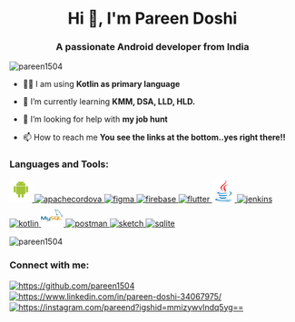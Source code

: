 <h1 align="center">Hi 👋, I'm Pareen Doshi</h1>
<h3 align="center">A passionate Android developer from India</h3>

<p align="left"> <img src="https://komarev.com/ghpvc/?username=pareen1504&label=Profile%20views&color=0e75b6&style=flat" alt="pareen1504" /> </p>

- 🧑‍💻 I am using **Kotlin as primary language**

- 🌱 I’m currently learning **KMM, DSA, LLD, HLD.**

- 🤝 I’m looking for help with **my job hunt**

- 📫 How to reach me **You see the links at the bottom..yes right there!!**

<h3 align="left">Languages and Tools:</h3>
<p align="left"> <a href="https://developer.android.com" target="_blank" rel="noreferrer"> <img src="https://raw.githubusercontent.com/devicons/devicon/master/icons/android/android-original-wordmark.svg" alt="android" width="40" height="40"/> </a> <a href="https://cordova.apache.org/" target="_blank" rel="noreferrer"> <img src="https://www.vectorlogo.zone/logos/apache_cordova/apache_cordova-icon.svg" alt="apachecordova" width="40" height="40"/> </a> <a href="https://www.figma.com/" target="_blank" rel="noreferrer"> <img src="https://www.vectorlogo.zone/logos/figma/figma-icon.svg" alt="figma" width="40" height="40"/> </a> <a href="https://firebase.google.com/" target="_blank" rel="noreferrer"> <img src="https://www.vectorlogo.zone/logos/firebase/firebase-icon.svg" alt="firebase" width="40" height="40"/> </a> <a href="https://flutter.dev" target="_blank" rel="noreferrer"> <img src="https://www.vectorlogo.zone/logos/flutterio/flutterio-icon.svg" alt="flutter" width="40" height="40"/> </a> <a href="https://www.java.com" target="_blank" rel="noreferrer"> <img src="https://raw.githubusercontent.com/devicons/devicon/master/icons/java/java-original.svg" alt="java" width="40" height="40"/> </a> <a href="https://www.jenkins.io" target="_blank" rel="noreferrer"> <img src="https://www.vectorlogo.zone/logos/jenkins/jenkins-icon.svg" alt="jenkins" width="40" height="40"/> </a> <a href="https://kotlinlang.org" target="_blank" rel="noreferrer"> <img src="https://www.vectorlogo.zone/logos/kotlinlang/kotlinlang-icon.svg" alt="kotlin" width="40" height="40"/> </a> <a href="https://www.mysql.com/" target="_blank" rel="noreferrer"> <img src="https://raw.githubusercontent.com/devicons/devicon/master/icons/mysql/mysql-original-wordmark.svg" alt="mysql" width="40" height="40"/> </a> <a href="https://postman.com" target="_blank" rel="noreferrer"> <img src="https://www.vectorlogo.zone/logos/getpostman/getpostman-icon.svg" alt="postman" width="40" height="40"/> </a> <a href="https://www.sketch.com/" target="_blank" rel="noreferrer"> <img src="https://www.vectorlogo.zone/logos/sketchapp/sketchapp-icon.svg" alt="sketch" width="40" height="40"/> </a> <a href="https://www.sqlite.org/" target="_blank" rel="noreferrer"> <img src="https://www.vectorlogo.zone/logos/sqlite/sqlite-icon.svg" alt="sqlite" width="40" height="40"/> </a> </p>


<p><img align="center" src="https://github-readme-stats.vercel.app/api/top-langs?username=pareen1504&show_icons=true&locale=en&layout=compact" alt="pareen1504" /></p>

<h3 align="left">Connect with me:</h3>
<p align="left">
<a href="https://github.com/pareen1504" target="blank"><img align="center" src="https://github.com/pareen1504/pareen1504/assets/13451186/86e7e041-1be3-4696-9a61-bc00d4ef09f4" alt="https://github.com/pareen1504" height="48" width="48" /></a>
<a href="https://www.linkedin.com/in/pareen-doshi-34067975/" target="blank"><img align="center" src="https://github.com/pareen1504/pareen1504/assets/13451186/9f98ce93-ff9f-45a3-8430-24d8090a72cc" alt="https://www.linkedin.com/in/pareen-doshi-34067975/" height="48" width="48" /></a>
<a href="https://instagram.com/pareend?igshid=mmizywvlndq5yg==" target="blank"><img align="center" src="https://github.com/pareen1504/pareen1504/assets/13451186/0c57e9fe-00b4-4428-8bb6-37ae0016ad6a" alt="https://instagram.com/pareend?igshid=mmizywvlndq5yg==" height="48" width="48" /></a>
</p>
